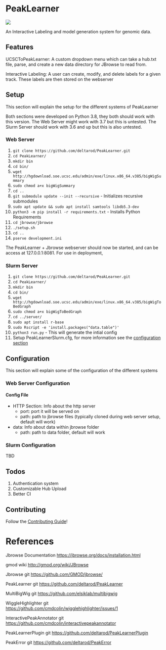 # PeakLearner
![](https://travis-ci.com/PeakLearner/PeakLearner.svg?branch=master)

An Interactive Labeling and model generation system for genomic data.

## Features

UCSCToPeakLearner: A custom dropdown menu which can take a hub.txt file, parse, and create a new data directory for JBrowse to read from.

Interactive Labeling: A user can create, modify, and delete labels for a given track. These labels are then stored on the webserver

## Setup
This section will explain the setup for the different systems of PeakLearner

Both sections were developed on Python 3.8, they both should work with this version.
The Web Server might work with 3.7 but this is untested.
The Slurm Server should work with 3.6 and up but this is also untested. 

### Web Server
1. `git clone https://github.com/deltarod/PeakLearner.git`
2. `cd PeakLearner/`
3. `mkdir bin`
4. `cd bin/`
5. `wget http://hgdownload.soe.ucsc.edu/admin/exe/linux.x86_64.v385/bigWigSummary`
6. `sudo chmod a+x bigWigSummary`
7. `cd ..`
8. `git submodule update --init --recursive` - Initializes recursive submodules
9. `sudo apt update && sudo apt install samtools libdb5.3-dev`
10. `python3 -m pip install -r requirements.txt` - Installs Python Requirements
11. `cd jbrowse/jbrowse`
12. `./setup.sh`
13. `cd ..`
14. `pserve development.ini`

The PeakLearner + Jbrowse webserver should now be started, and can be access at 127.0.0.1:8081.
For use in deployment, 

### Slurm Server
1. `git clone https://github.com/deltarod/PeakLearner.git`
2. `cd PeakLearner/`
3. `mkdir bin`
4. `cd bin/`
5. `wget http://hgdownload.soe.ucsc.edu/admin/exe/linux.x86_64.v385/bigWigToBedGraph`
6. `sudo chmod a+x bigWigToBedGraph`
7. `cd ../server/`
8. `sudo apt install r-base`
9. `sudo Rscript -e 'install.packages("data.table")'`
10. `python3 run.py` - This will generate the intial config
11. Setup PeakLearnerSlurm.cfg, for more information see the [configuration section](#configuration)


## Configuration
This section will explain some of the configuration of the different systems

### Web Server Configuration

#### Config File
- HTTP Section: Info about the http server
    - port: port it will be served on
    - path: path to jbrowse files (typically cloned during web server setup, default will work)
- data: Info about data within jbrowse folder
    - path: path to data folder, default will work


### Slurm Configuration
TBD

## Todos
1. Authentication system
2. Customizable Hub Upload
3. Better CI

## Contributing
Follow the [Contributing Guide](CONTRIBUTING.md)!


# References

Jbrowse Documentation               https://jbrowse.org/docs/installation.html

gmod wiki                           http://gmod.org/wiki/JBrowse

Jbrowse git                         https://github.com/GMOD/jbrowse/

PeakLearner git                     https://github.com/deltarod/PeakLearner

MultiBigWig git                     https://github.com/elsiklab/multibigwig

WiggleHighlighter git               https://github.com/cmdcolin/wigglehighlighter/issues/1

InteractivePeakAnnotator git        https://github.com/cmdcolin/interactivepeakannotator

PeakLearnerPlugin git               https://github.com/deltarod/PeakLearnerPlugin

PeakError git                       https://github.com/deltarod/PeakError
